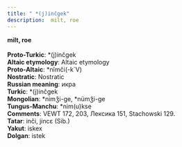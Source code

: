 ```yaml
---
title: " *(j)inčgek"
description:  milt, roe
---
```

<strong> milt, roe</strong><br><br>
<strong>Proto-Turkic</strong>:  *(j)inčgek<br>
<strong>Altaic etymology</strong>:  Altaic etymology<br>
<strong> Proto-Altaic</strong>:  *nĭmči(-k`V)<br>
<strong>Nostratic</strong>:  Nostratic<br>
<strong>Russian meaning</strong>:  икра<br>
<strong>Turkic</strong>:  *(j)inčgek<br>
<strong>Mongolian</strong>:  *nimǯi-ge, *nümǯi-ge<br>
<strong>Tungus-Manchu</strong>:  *nim(u)kse<br>
<strong>Comments</strong>:  VEWT 172, 203, Лексика 151, Stachowski 129.<br>
<strong>Tatar</strong>:  inči, jincɛ (Sib.)<br>
<strong>Yakut</strong>:  iskex<br>
<strong>Dolgan</strong>:  istek<br>


